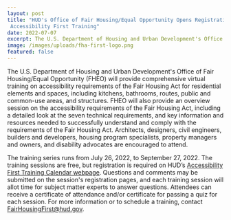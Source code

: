 ```yaml
---
layout: post
title: "HUD's Office of Fair Housing/Equal Opportunity Opens Registration for
 Accessibility First Training"
date: 2022-07-07
excerpt: The U.S. Department of Housing and Urban Development's Office of Fair Housing/Equal Opportunity (FHEO) will provide comprehensive virtual training on accessibility requirements of the Fair Housing Act for residential elements and spaces, including kitchens, bathrooms, . . .
image: /images/uploads/fha-first-logo.png
featured: false
---
```

The U.S. Department of Housing and Urban Development's Office of Fair Housing/Equal Opportunity (FHEO) will provide comprehensive virtual training on accessibility requirements of the Fair Housing Act for residential elements and spaces, including kitchens, bathrooms, routes, public and common-use areas, and structures. FHEO will also provide an overview session on the accessibility requirements of the Fair Housing Act, including a detailed look at the seven technical requirements, and key information and resources needed to successfully understand and comply with the requirements of the Fair Housing Act. Architects, designers, civil engineers, builders and developers, housing program specialists, property managers and owners, and disability advocates are encouraged to attend.

The training series runs from July 26, 2022, to September 27, 2022. The training sessions are free, but registration is required on HUD’s [Accessibility First Training Calendar webpage](https://www.hud.gov/program_offices/fair_housing_equal_opp/accessibility_first_training_calendar). Questions and comments may be submitted on the session's registration pages, and each training session will allot time for subject matter experts to answer questions. Attendees can receive a certificate of attendance and/or certificate for passing a quiz for each session. For more information or to schedule a training, contact [FairHousingFirst@hud.gov](mailto:FairHousingFirst@hud.gov).

